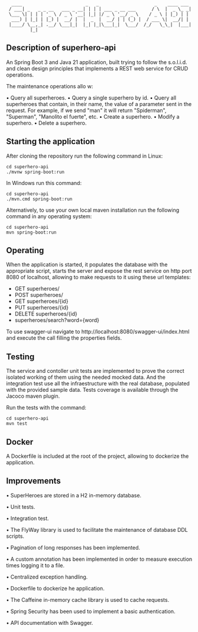       ____                        _   _                     _    ____ ___ 
     / ___| _   _ _ __   ___ _ __| | | | ___ _ __ ___      / \  |  _ \_ _|
     \___ \| | | | '_ \ / _ \ '__| |_| |/ _ \ '__/ _ \    / _ \ | |_) | | 
      ___) | |_| | |_) |  __/ |  |  _  |  __/ | | (_) |  / ___ \|  __/| | 
     |____/ \__,_| .__/ \___|_|  |_| |_|\___|_|  \___/  /_/   \_\_|  |___|
             |_|                                                      

## Description of superhero-api 

An Spring Boot 3 and Java 21 application, built trying to follow the s.o.l.i.d. and clean design principles that implements a REST web service for CRUD operations.

The maintenance operations allo w:

• Query all superheroes.
• Query a single superhero by id.
• Query all superheroes that contain, in their name, the value of a parameter sent in the request. For example, if we send "man" it will return "Spiderman", "Superman", "Manolito el fuerte", etc.
• Create a superhero.
• Modify a superhero.
• Delete a superhero.

## Starting the application

After cloning the repository run the following command in Linux:

```
cd superhero-api
./mvnw spring-boot:run
```

In Windows run this command:

```
cd superhero-api
./mvn.cmd spring-boot:run
```
Alternatively, to use your own local maven installation run the following command in any operating system:

```
cd superhero-api
mvn spring-boot:run
```

## Operating

When the application is started, it populates the database with the appropriate script, starts the server and expose the rest service on http port 8080 of localhost, allowing to make requests to it using these url templates:

* GET superheroes/
* POST superheroes/
* GET superheroes/{id}
* PUT superheroes/{id}
* DELETE superheroes/{id}
* superheroes/search?word={word}

To use swagger-ui navigate to http://localhost:8080/swagger-ui/index.html and execute the call filling the properties fields.

## Testing
The service and contoller unit tests are implemented to prove the correct isolated working of them using the needed mocked data. And the integration test use all the infraestructure with the real database, populated with the provided sample data. Tests coverage is available through the Jacoco maven plugin.

Run the tests with the command:

```
cd superhero-api
mvn test
```
## Docker
A Dockerfile is included at the root of the project, allowing to dockerize the application. 

## Improvements

• SuperHeroes are stored in a H2 in-memory database.

• Unit tests.

• Integration test.

• The FlyWay library is used to facilitate the maintenance of database DDL scripts.

• Pagination of long responses has been implemented.

• A custom annotation has been implemented in order to measure execution times logging it to a file.

• Centralized exception handling.

• Dockerfile to dockerize he application.

• The Caffeine in-memory cache library is used to cache requests.

• Spring Security has been used to implement a basic authentication.

• API documentation with Swagger.